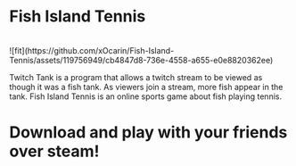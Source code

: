 # Fish Island Tennis
<br>
![fit](https://github.com/xOcarin/Fish-Island-Tennis/assets/119756949/cb4847d8-736e-4558-a655-e0e8820362ee)


Twitch Tank is a program that allows a twitch stream to be viewed as though it was a fish tank. As viewers join a stream, more fish appear in the tank.
Fish Island Tennis is an online sports game about fish playing tennis. 

# Download and play with your friends over steam!
